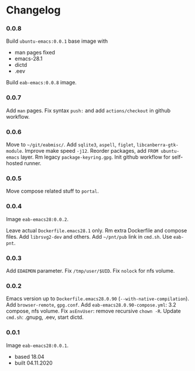 # Changelog

### 0.0.8

Build `ubuntu-emacs:0.0.1` base image with

* man pages fixed
* emacs-28.1
* dictd
* .eev

Build `eab-emacs:0.0.8` image.

### 0.0.7

Add `man` pages.
Fix syntax `push:` and add `actions/checkout` in github workflow.

### 0.0.6

Move to `~/git/eabmisc/`.
Add `sqlite3`, `aspell`, `figlet`, `libcanberra-gtk-module`.
Improve make speed `-j12`.
Reorder packages, add `FROM ubuntu-emacs` layer.
Rm legacy `package-keyring.gpg`.
Init github workflow for self-hosted runner.

### 0.0.5

Move compose related stuff to `portal`.

### 0.0.4

Image `eab-emacs28:0.0.2`.

Leave actual `Dockerfile.emacs28.1` only.
Rm extra Dockerfile and compose files.
Add `librsvg2-dev` and others.
Add `~/pnt/pub` link in `cmd.sh`.
Use `eab-pnt`.

### 0.0.3

Add `EDAEMON` parameter. Fix `/tmp/user/$UID`. Fix `nolock` for nfs volume.

### 0.0.2

Emacs version up to `Dockerfile.emacs28.0.90` (`--with-native-compilation`).
Add `browser-remote`, `gpg.conf`.
Add `eab-emacs28.0.90-compose.yml`: 3.2 compose, nfs volume.
Fix `asEnvUser`: remove recursive `chown -R`.
Update `cmd.sh`: .gnupg, .eev, start dictd.

### 0.0.1

Image `eab-emacs28:0.0.1`.

* based 18.04
* built 04.11.2020
